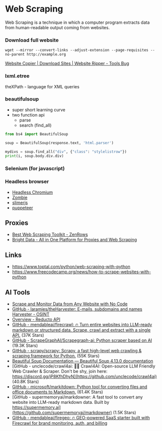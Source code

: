 # Web Scraping

Web Scraping is a technique in which a computer program extracts data from human-readable output coming from websites.

### Download full website

`wget --mirror --convert-links --adjust-extension --page-requisites --no-parent http://example.org`

[Website Copier | Download Sites | Website Ripper - Tools Bug](https://www.toolsbug.com/website-copier-online.php)

### lxml.etree

theXPath - language for XML queries

### beautifulsoup

- super short learning curve
- two function api
    - parse
    - search (find_all)

```python
from bs4 import BeautifulSoup

soup = BeautifulSoup(response.text, 'html.parser')

mydivs = soup.find_all("div", {"class": "stylelistrow"})
print(i, soup.body.div.div)
```

### Selenium (for javascript)

### Headless browser

- [Headless Chromium](https://chromium.googlesource.com/chromium/src/+/lkgr/headless/README)
- [Zombie](https://github.com/assaf/zombie)
- [slimerjs](http://slimerjs.org/)
- [puppeteer](https://github.com/GoogleChrome/puppeteer)

## Proxies

- [Best Web Scraping Toolkit - ZenRows](https://www.zenrows.com/)
- [Bright Data - All in One Platform for Proxies and Web Scraping](https://brightdata.com/)

## Links

- https://www.toptal.com/python/web-scraping-with-python
- https://www.freecodecamp.org/news/how-to-scrape-websites-with-python

## AI Tools

- [Scrape and Monitor Data from Any Website with No Code](https://www.browse.ai/)
- [GitHub - laramies/theHarvester: E-mails, subdomains and names Harvester - OSINT](https://github.com/laramies/theHarvester)
- [Overview - Reducto API](https://docs.reducto.ai/overview)
- [GitHub - mendableai/firecrawl: 🔥 Turn entire websites into LLM-ready markdown or structured data. Scrape, crawl and extract with a single API.](https://github.com/mendableai/firecrawl) (37K Stars)
- [GitHub - ScrapeGraphAI/Scrapegraph-ai: Python scraper based on AI](https://github.com/ScrapeGraphAI/Scrapegraph-ai) (19.3K Stars)
- [GitHub - scrapy/scrapy: Scrapy, a fast high-level web crawling & scraping framework for Python.](https://github.com/scrapy/scrapy) (55K Stars)
- [Beautiful Soup Documentation — Beautiful Soup 4.13.0 documentation](https://www.crummy.com/software/BeautifulSoup/bs4/doc/)
- [GitHub - unclecode/crawl4ai: 🚀🤖 Crawl4AI: Open-source LLM Friendly Web Crawler & Scraper. Don't be shy, join here: https://discord.gg/jP8KfhDhyN](https://github.com/unclecode/crawl4ai) (40.8K Stars)
- [GitHub - microsoft/markitdown: Python tool for converting files and office documents to Markdown.](https://github.com/microsoft/markitdown) (61.4K Stars)
- [GitHub - supermemoryai/markdowner: A fast tool to convert any website into LLM-ready markdown data. Built by https://supermemory.ai](https://github.com/supermemoryai/markdowner) (1.5K Stars)
- [GitHub - mendableai/firegeo: 🔥 GEO-powered SaaS starter built with Firecrawl for brand monitoring, auth, and billing](https://github.com/mendableai/firegeo)

